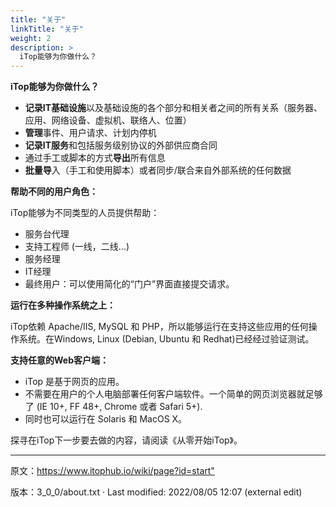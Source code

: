 ```yaml
---
title: "关于"
linkTitle: "关于"
weight: 2
description: >
  iTop能够为你做什么？
---
```


**iTop能够为你做什么？**

* **记录IT基础设施**以及基础设施的各个部分和相关者之间的所有关系（服务器、应用、网络设备、虚拟机、联络人、位置）
* **管理**事件、用户请求、计划内停机
* **记录IT服务**和包括服务级别协议的外部供应商合同
* 通过手工或脚本的方式**导出**所有信息
* **批量导**入（手工和使用脚本）或者同步/联合来自外部系统的任何数据


**帮助不同的用户角色：**

iTop能够为不同类型的人员提供帮助：
* 服务台代理
* 支持工程师 (一线，二线...)
* 服务经理
* IT经理
* 最终用户：可以使用简化的“门户”界面直接提交请求。


**运行在多种操作系统之上：**

iTop依赖 Apache/IIS, MySQL 和 PHP，所以能够运行在支持这些应用的任何操作系统。在Windows, Linux (Debian, Ubuntu 和 Redhat)已经经过验证测试。

**支持任意的Web客户端：**
* iTop 是基于网页的应用。
* 不需要在用户的个人电脑部署任何客户端软件。一个简单的网页浏览器就足够了 (IE 10+, FF 48+, Chrome 或者 Safari 5+).
* 同时也可以运行在 Solaris 和 MacOS X。


探寻在iTop下一步要去做的内容，请阅读《从零开始iTop》。


---
原文：<https://www.itophub.io/wiki/page?id=start">

版本：3_0_0/about.txt · Last modified: 2022/08/05 12:07 (external edit)


